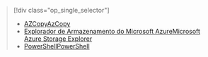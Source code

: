 > [!div class="op_single_selector"]
> * [<span data-ttu-id="9e5cd-101">AZCopy</span><span class="sxs-lookup"><span data-stu-id="9e5cd-101">AzCopy</span></span>](../articles/devtest-lab/devtest-lab-upload-vhd-using-azcopy.md)
> * [<span data-ttu-id="9e5cd-102">Explorador de Armazenamento do Microsoft Azure</span><span class="sxs-lookup"><span data-stu-id="9e5cd-102">Microsoft Azure Storage Explorer</span></span>](../articles/devtest-lab/devtest-lab-upload-vhd-using-storage-explorer.md)
> * [<span data-ttu-id="9e5cd-103">PowerShell</span><span class="sxs-lookup"><span data-stu-id="9e5cd-103">PowerShell</span></span>](../articles/devtest-lab/devtest-lab-upload-vhd-using-powershell.md)
